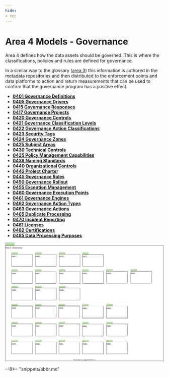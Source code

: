 ```yaml
---
hide:
- toc
---
```


<!-- SPDX-License-Identifier: CC-BY-4.0 -->
<!-- Copyright Contributors to the ODPi Egeria project. -->

# Area 4 Models - Governance

Area 4 defines how the data assets should be governed.
This is where the classifications, policies and rules are
defined for governance.

In a similar way to the glossary ([area 3](Area-3-models.md))
this information is authored in the metadata repositories and then distributed to the enforcement points and data
platforms to action and return measurements that can be used to confirm
that the governance program has a positive effect.

* **[0401 Governance Definitions](0401-Governance-Definitions.md)**
* **[0405 Governance Drivers](0405-Governance-Drivers.md)**
* **[0415 Governance Responses](0415-Governance-Responses.md)**
* **[0417 Governance Projects](0417-Governance-Projects.md)**
* **[0420 Governance Controls](0420-Governance-Controls.md)**
* **[0421 Governance Classification Levels](0421-Governance-Classification-Levels.md)**
* **[0422 Governance Action Classifications](0422-Governance-Action-Classifications.md)**
* **[0423 Security Tags](0423-Security-Tags.md)**
* **[0424 Governance Zones](0424-Governance-Zones.md)**
* **[0425 Subject Areas](0425-Subject-Areas.md)**
* **[0430 Technical Controls](0430-Technical-Controls.md)**
* **[0435 Policy Management Capabilities](0435-Policy-Management-Capabilities.md)**
* **[0438 Naming Standards](0438-Naming-Standards.md)**
* **[0440 Organizational Controls](0440-Organizational-Controls.md)**
* **[0442 Project Charter](0442-Project-Charter.md)**
* **[0445 Governance Roles](0445-Governance-Roles.md)**
* **[0450 Governance Rollout](0450-Governance-Rollout.md)**
* **[0455 Exception Management](0455-Exception-Management.md)**
* **[0460 Governance Execution Points](0460-Governance-Execution-Points.md)**
* **[0461 Governance Engines](0461-Governance-Engines.md)**
* **[0462 Governance Action Types](0462-Governance-Action-Types.md)**
* **[0463 Governance Actions](0463-Governance-Actions.md)**
* **[0465 Duplicate Processing](0465-Duplicate-Processing.md)**
* **[0470 Incident Reporting](0470-Incident-Reporting.md)**
* **[0481 Licenses](0481-Licenses.md)**
* **[0482 Certifications](0482-Certifications.md)**
* **[0485 Data Processing Purposes](0485-Data-Processing-Purposes.md)**

![UML Packages](area-4-governance-overview.svg)

--8<-- "snippets/abbr.md"


